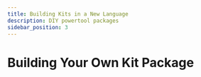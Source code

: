 ```yaml
---
title: Building Kits in a New Language
description: DIY powertool packages
sidebar_position: 3
---
```


# Building Your Own Kit Package
